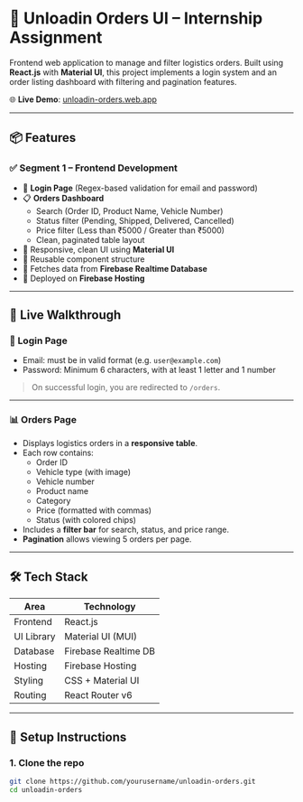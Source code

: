 
# 🚛 Unloadin Orders UI – Internship Assignment

Frontend web application to manage and filter logistics orders. Built using **React.js** with **Material UI**, this project implements a login system and an order listing dashboard with filtering and pagination features.

🌐 **Live Demo**: [unloadin-orders.web.app](https://unloadin-orders.web.app)

---

## 📦 Features

### ✅ Segment 1 – Frontend Development

- 🔐 **Login Page** (Regex-based validation for email and password)
- 📋 **Orders Dashboard**
  - Search (Order ID, Product Name, Vehicle Number)
  - Status filter (Pending, Shipped, Delivered, Cancelled)
  - Price filter (Less than ₹5000 / Greater than ₹5000)
  - Clean, paginated table layout
- 🎨 Responsive, clean UI using **Material UI**
- 🔁 Reusable component structure
- 🔄 Fetches data from **Firebase Realtime Database**
- 🚀 Deployed on **Firebase Hosting**

---

## 🚀 Live Walkthrough

### 🔐 Login Page
- Email: must be in valid format (e.g. `user@example.com`)
- Password: Minimum 6 characters, with at least 1 letter and 1 number

> On successful login, you are redirected to `/orders`.

---

### 📊 Orders Page
- Displays logistics orders in a **responsive table**.
- Each row contains:
  - Order ID
  - Vehicle type (with image)
  - Vehicle number
  - Product name
  - Category
  - Price (formatted with commas)
  - Status (with colored chips)
- Includes a **filter bar** for search, status, and price range.
- **Pagination** allows viewing 5 orders per page.

---

## 🛠️ Tech Stack

| Area         | Technology             |
|--------------|------------------------|
| Frontend     | React.js               |
| UI Library   | Material UI (MUI)      |
| Database     | Firebase Realtime DB   |
| Hosting      | Firebase Hosting       |
| Styling      | CSS + Material UI      |
| Routing      | React Router v6        |

---

## 🔧 Setup Instructions

### 1. Clone the repo
```bash
git clone https://github.com/yourusername/unloadin-orders.git
cd unloadin-orders
